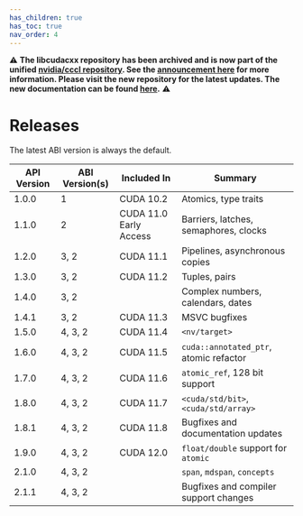 ```yaml
---
has_children: true
has_toc: true
nav_order: 4
---
```


:warning: **The libcudacxx repository has been archived and is now part of the unified [nvidia/cccl repository](https://github.com/nvidia/cccl). See the [announcement here](https://github.com/NVIDIA/cccl/discussions/520) for more information. Please visit the new repository for the latest updates. The new documentation can be found [here](https://nvidia.github.io/cccl/libcudacxx/).** :warning:

# Releases

The latest ABI version is always the default.

| API Version | ABI Version(s)  | Included In            | Summary                               |
|-------------|-----------------|------------------------|---------------------------------------|
| 1.0.0       | 1               | CUDA 10.2              | Atomics, type traits                  |
| 1.1.0       | 2               | CUDA 11.0 Early Access | Barriers, latches, semaphores, clocks |
| 1.2.0       | 3, 2            | CUDA 11.1              | Pipelines, asynchronous copies        |
| 1.3.0       | 3, 2            | CUDA 11.2              | Tuples, pairs                         |
| 1.4.0       | 3, 2            |                        | Complex numbers, calendars, dates     |
| 1.4.1       | 3, 2            | CUDA 11.3              | MSVC bugfixes                         |
| 1.5.0       | 4, 3, 2         | CUDA 11.4              | `<nv/target>`                         |
| 1.6.0       | 4, 3, 2         | CUDA 11.5              | `cuda::annotated_ptr`, atomic refactor|
| 1.7.0       | 4, 3, 2         | CUDA 11.6              | `atomic_ref`, 128 bit support         |
| 1.8.0       | 4, 3, 2         | CUDA 11.7              | `<cuda/std/bit>`, `<cuda/std/array>`  |
| 1.8.1       | 4, 3, 2         | CUDA 11.8              | Bugfixes and documentation updates    |
| 1.9.0       | 4, 3, 2         | CUDA 12.0              | `float/double` support for `atomic`   |
| 2.1.0       | 4, 3, 2         |                        | `span`, `mdspan`, `concepts`          |
| 2.1.1       | 4, 3, 2         |                        | Bugfixes and compiler support changes |
